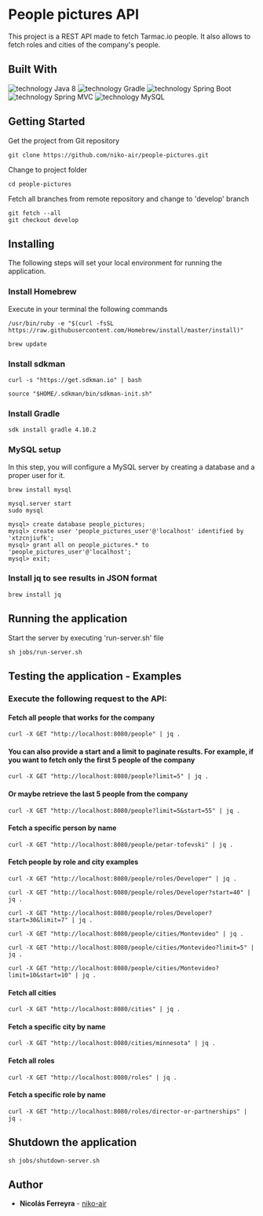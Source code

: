 # People pictures API

This project is a REST API made to fetch Tarmac.io people. It also allows to fetch roles and cities of the company's people.

## Built With

![technology Java 8](https://img.shields.io/badge/technology-Java%208-green.svg)
![technology Gradle](https://img.shields.io/badge/technology-Gradle-blue.svg)
![technology Spring Boot](https://img.shields.io/badge/technology-spring--boot-red.svg)
![technology Spring MVC](https://img.shields.io/badge/technology-spring--mvc-orange.svg)
![technology MySQL](https://img.shields.io/badge/technology-mysql-lightgrey.svg)

## Getting Started

Get the project from Git repository
```
git clone https://github.com/niko-air/people-pictures.git
```

Change to project folder
```
cd people-pictures 
```

Fetch all branches from remote repository and change to 'develop' branch
```
git fetch --all
git checkout develop
```

## Installing
The following steps will set your local environment for running the application.

### Install Homebrew

Execute in your terminal the following commands

```
/usr/bin/ruby -e "$(curl -fsSL https://raw.githubusercontent.com/Homebrew/install/master/install)"

brew update
```

### Install sdkman
```
curl -s "https://get.sdkman.io" | bash

source "$HOME/.sdkman/bin/sdkman-init.sh"
```


### Install Gradle
```
sdk install gradle 4.10.2
```

### MySQL setup
In this step, you will configure a MySQL server by creating a database and a proper user for it.
```
brew install mysql

mysql.server start
sudo mysql

mysql> create database people_pictures;
mysql> create user 'people_pictures_user'@'localhost' identified by 'xtzcnjiufk';
mysql> grant all on people_pictures.* to 'people_pictures_user'@'localhost';
mysql> exit;
```


### Install jq to see results in JSON format
```
brew install jq
```

## Running the application

Start the server by executing 'run-server.sh' file
```
sh jobs/run-server.sh 
```

## Testing the application - Examples

### Execute the following request to the API:

#### Fetch all people that works for the company
```
curl -X GET "http://localhost:8080/people" | jq .
```

#### You can also provide a start and a limit to paginate results. For example, if you want to fetch only the first 5 people of the company
```
curl -X GET "http://localhost:8080/people?limit=5" | jq .
```

#### Or maybe retrieve the last 5 people from the company

```
curl -X GET "http://localhost:8080/people?limit=5&start=55" | jq .
```

#### Fetch a specific person by name
```
curl -X GET "http://localhost:8080/people/petar-tofevski" | jq .
```

#### Fetch people by role and city examples
```
curl -X GET "http://localhost:8080/people/roles/Developer" | jq .

curl -X GET "http://localhost:8080/people/roles/Developer?start=40" | jq .

curl -X GET "http://localhost:8080/people/roles/Developer?start=30&limit=7" | jq .

curl -X GET "http://localhost:8080/people/cities/Montevideo" | jq .

curl -X GET "http://localhost:8080/people/cities/Montevideo?limit=5" | jq .

curl -X GET "http://localhost:8080/people/cities/Montevideo?limit=10&start=10" | jq .
```

#### Fetch all cities
```
curl -X GET "http://localhost:8080/cities" | jq .
```

#### Fetch a specific city by name
```
curl -X GET "http://localhost:8080/cities/minnesota" | jq .
```

#### Fetch all roles
```
curl -X GET "http://localhost:8080/roles" | jq .
```
#### Fetch a specific role by name
```
curl -X GET "http://localhost:8080/roles/director-or-partnerships" | jq .
```

## Shutdown the application
```
sh jobs/shutdown-server.sh
```

## Author

* **Nicolás Ferreyra** - [niko-air](https://github.com/niko-air)
